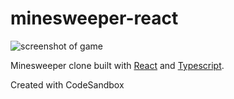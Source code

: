 # minesweeper-react

![screenshot of game](images/screenshot.png?raw=true)

Minesweeper clone built with [React](https://reactjs.org/) and [Typescript](https://www.typescriptlang.org/).

Created with CodeSandbox
